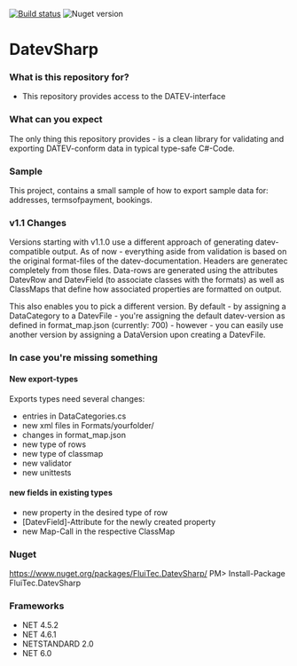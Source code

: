 [![Build status](https://ci.appveyor.com/api/projects/status/rn7y6bm4gn9o6yqa?svg=true)](https://ci.appveyor.com/project/IInvocation/datevsharp)
![Nuget version](https://img.shields.io/nuget/v/FluiTec.DatevSharp.svg)

# DatevSharp #

### What is this repository for? ###

* This repository provides access to the DATEV-interface

### What can you expect ###
The only thing this repository provides - is a clean library for validating and exporting DATEV-conform data in typical type-safe C#-Code.

### Sample ###
This project, contains a small sample of how to export sample data for: addresses, termsofpayment, bookings.

### v1.1 Changes ###
Versions starting with v1.1.0 use a different approach of generating
datev-compatible output. As of now - everything aside from validation is
based on the original format-files of the datev-documentation. Headers
are generatec completely from those files. Data-rows are generated using
the attributes DatevRow and DatevField (to associate classes with the formats)
as well as ClassMaps that define how associated properties are formatted on output.

This also enables you to pick a different version. By default - by assigning a DataCategory
to a DatevFile - you're assigning the default datev-version as defined in format_map.json
(currently: 700) - however - you can easily use another version by assigning
a DataVersion upon creating a DatevFile.

### In case you're missing something ###

#### New export-types ####
Exports types need several changes:
* entries in DataCategories.cs
* new xml files in Formats/yourfolder/
* changes in format_map.json
* new type of rows
* new type of classmap
* new validator
* new unittests

#### new fields in existing types ####
* new property in the desired type of row
* [DatevField]-Attribute for the newly created property
* new Map-Call in the respective ClassMap

### Nuget ###
https://www.nuget.org/packages/FluiTec.DatevSharp/
PM> Install-Package FluiTec.DatevSharp

### Frameworks ###
* NET 4.5.2
* NET 4.6.1
* NETSTANDARD 2.0
* NET 6.0